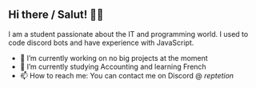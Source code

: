 ## Hi there / Salut! 👋🏽

I am a student passionate about the IT and programming world. I used to code discord bots and have experience with JavaScript.

- 🔭 I’m currently working on no big projects at the moment
- 🌱 I’m currently studying Accounting and learning French
- 📫 How to reach me: You can contact me on Discord @ <i>reptetion</i>

